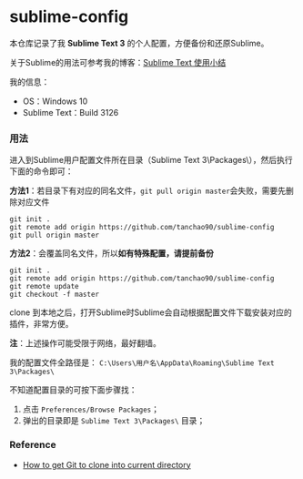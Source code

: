 # sublime-config

本仓库记录了我 **Sublime Text 3** 的个人配置，方便备份和还原Sublime。

关于Sublime的用法可参考我的博客：[Sublime Text 使用小结](http://tanchao90.com/2016/04/18/sublime/)

我的信息：
- OS：Windows 10
- Sublime Text：Build 3126


### 用法
进入到Sublime用户配置文件所在目录（Sublime Text 3\Packages\），然后执行下面的命令即可：

**方法1**：若目录下有对应的同名文件，`git pull origin master`会失败，需要先删除对应文件
```git
git init .
git remote add origin https://github.com/tanchao90/sublime-config
git pull origin master
```

**方法2**：会覆盖同名文件，所以**如有特殊配置，请提前备份**
```git
git init .
git remote add origin https://github.com/tanchao90/sublime-config
git remote update
git checkout -f master
```

clone 到本地之后，打开Sublime时Sublime会自动根据配置文件下载安装对应的插件，非常方便。

**注**：上述操作可能受限于网络，最好翻墙。

我的配置文件全路径是： `C:\Users\用户名\AppData\Roaming\Sublime Text 3\Packages\`

不知道配置目录的可按下面步骤找：
1. 点击 `Preferences/Browse Packages`；
2. 弹出的目录即是 `Sublime Text 3\Packages\` 目录；


### Reference
- [How to get Git to clone into current directory](http://stackoverflow.com/questions/9864728/how-to-get-git-to-clone-into-current-directory/33695754#33695754)